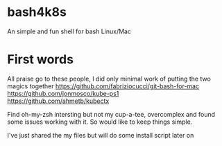 # bash4k8s
An simple and fun shell for bash Linux/Mac

# First words
All praise go to these people, I did only minimal work of putting the two magics together
https://github.com/fabriziocucci/git-bash-for-mac  
https://github.com/jonmosco/kube-ps1  
https://github.com/ahmetb/kubectx  


Find oh-my-zsh intersting but not my cup-a-tee, overcomplex and found some issues working with it. So would like to keep things simple. 

I've just shared the my files but will do some install script later on
